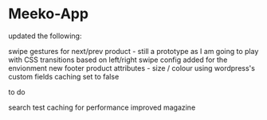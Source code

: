 # Meeko-App

updated the following:


swipe gestures for next/prev product - still a prototype as I am going to play with CSS transitions based on left/right swipe
config added for the envionment
new footer
product attributes - size / colour using wordpress's custom fields
caching set to false


to do

search
test caching for performance
improved magazine

